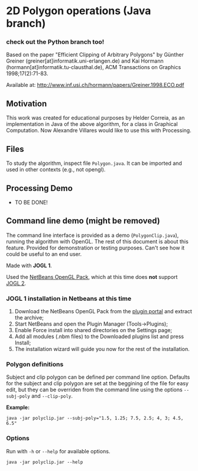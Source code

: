 # 2D Polygon operations (Java branch)
### check out the Python branch too!

Based on the paper "Efficient Clipping of Arbitrary Polygons" by Günther Greiner (greiner[at]informatik.uni-erlangen.de) and Kai Hormann (hormann[at]informatik.tu-clausthal.de), ACM Transactions on Graphics 1998;17(2):71-83.

Available at: <http://www.inf.usi.ch/hormann/papers/Greiner.1998.ECO.pdf>


## Motivation

This work was created for educational purposes by Helder Correia, as an implementation in Java of the above algorithm, for a class in Graphical Computation.
Now Alexandre Villares would like to use this with Processing.

## Files

To study the algorithm, inspect file `Polygon.java`. It can be imported and used in other contexts (e.g., not opengl).


## Processing Demo

  - TO BE DONE!

## Command line demo (might be removed)

The command line interface is provided as a demo (`PolygonClip.java`), running the algorithm with OpenGL. The rest of this document is about this feature.
Provided for demonstration or testing purposes. Can't see how it could be useful to an end user.

Made with **JOGL 1**.

Used the [NetBeans OpenGL Pack](http://kenai.com/projects/netbeans-opengl-pack/pages/Home), which at this time does **not** support [JOGL 2](http://kenai.com/projects/jogl).

### JOGL 1 installation in Netbeans at this time

1. Download the NetBeans OpenGL Pack from the [plugin portal](http://plugins.netbeans.org/PluginPortal/faces/PluginDetailPage.jsp?pluginid=3260) and extract the archive;
2. Start NetBeans and open the Plugin Manager (Tools->Plugins);
3. Enable Force install into shared directories on the Settings page;
3. Add all modules (.nbm files) to the Downloaded plugins list and press Install;
4. The installation wizard will guide you now for the rest of the installation.


### Polygon definitions

Subject and clip polygon can be defined per command line option. Defaults for the subject and clip polygon are set at the beggining of the file for easy edit, but they can be overriden from the command line using the options `--subj-poly` and `--clip-poly`.

**Example:**

`java -jar polyclip.jar --subj-poly="1.5, 1.25; 7.5, 2.5; 4, 3; 4.5, 6.5"`

### Options

Run with `-h` or `--help` for available options.

`java -jar polyclip.jar --help`

